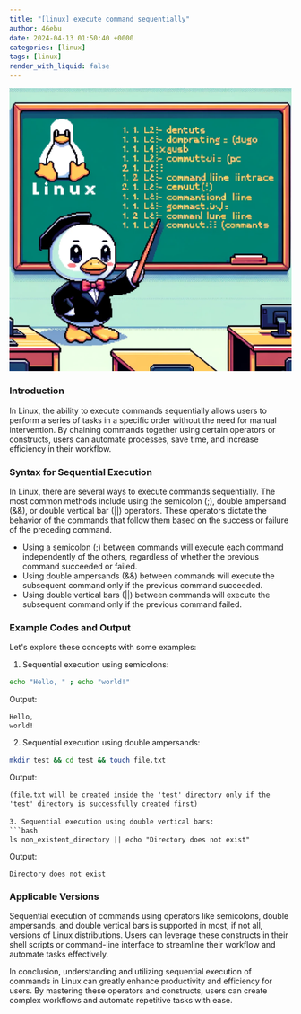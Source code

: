 ```yaml
---
title: "[linux] execute command sequentially"
author: 46ebu
date: 2024-04-13 01:50:40 +0000
categories: [linux]
tags: [linux]
render_with_liquid: false
---
```


![Intro](/assets/img/post/linux.png)
### Introduction
In Linux, the ability to execute commands sequentially allows users to perform a series of tasks in a specific order without the need for manual intervention. By chaining commands together using certain operators or constructs, users can automate processes, save time, and increase efficiency in their workflow.

### Syntax for Sequential Execution
In Linux, there are several ways to execute commands sequentially. The most common methods include using the semicolon (;), double ampersand (&&), or double vertical bar (||) operators. These operators dictate the behavior of the commands that follow them based on the success or failure of the preceding command.

- Using a semicolon (;) between commands will execute each command independently of the others, regardless of whether the previous command succeeded or failed.
- Using double ampersands (&&) between commands will execute the subsequent command only if the previous command succeeded.
- Using double vertical bars (||) between commands will execute the subsequent command only if the previous command failed.

### Example Codes and Output
Let's explore these concepts with some examples:

1. Sequential execution using semicolons:
```bash
echo "Hello, " ; echo "world!"
```
Output:
```
Hello,
world!
```

2. Sequential execution using double ampersands:
```bash
mkdir test && cd test && touch file.txt
```
Output:
```
(file.txt will be created inside the 'test' directory only if the 'test' directory is successfully created first)

3. Sequential execution using double vertical bars:
```bash
ls non_existent_directory || echo "Directory does not exist"
```
Output:
```
Directory does not exist
```

### Applicable Versions
Sequential execution of commands using operators like semicolons, double ampersands, and double vertical bars is supported in most, if not all, versions of Linux distributions. Users can leverage these constructs in their shell scripts or command-line interface to streamline their workflow and automate tasks effectively.

In conclusion, understanding and utilizing sequential execution of commands in Linux can greatly enhance productivity and efficiency for users. By mastering these operators and constructs, users can create complex workflows and automate repetitive tasks with ease.
